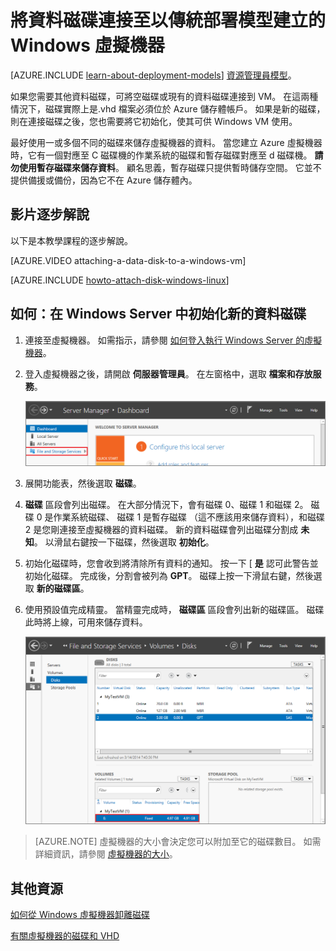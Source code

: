 <properties
    pageTitle="將磁碟附加至 VM | Microsoft Azure"
    description="將資料磁碟連接到以傳統部署模型建立的 Windows 虛擬機器，並予以初始化。"
    services="virtual-machines, storage"
    documentationCenter=""
    authors="cynthn"
    manager="timlt"
    editor="tysonn"
    tags="azure-service-management"/>

<tags
    ms.service="virtual-machines"
    ms.workload="infrastructure-services"
    ms.tgt_pltfrm="vm-windows"
    ms.devlang="na"
    ms.topic="article"
    ms.date="10/14/2015"
    ms.author="cynthn"/>

# 將資料磁碟連接至以傳統部署模型建立的 Windows 虛擬機器

[AZURE.INCLUDE [learn-about-deployment-models](../../includes/learn-about-deployment-models-classic-include.md)] [資源管理員模型](virtual-machines-attach-disk-preview.md)。

如果您需要其他資料磁碟，可將空磁碟或現有的資料磁碟連接到 VM。 在這兩種情況下，磁碟實際上是.vhd 檔案必須位於 Azure 儲存體帳戶。 如果是新的磁碟，則在連接磁碟之後，您也需要將它初始化，使其可供 Windows VM 使用。

最好使用一或多個不同的磁碟來儲存虛擬機器的資料。 當您建立 Azure 虛擬機器時，它有一個對應至 C 磁碟機的作業系統的磁碟和暫存磁碟對應至 d 磁碟機。 **請勿使用暫存磁碟來儲存資料**。 顧名思義，暫存磁碟只提供暫時儲存空間。 它並不提供備援或備份，因為它不在 Azure 儲存體內。

## 影片逐步解說

以下是本教學課程的逐步解說。

[AZURE.VIDEO attaching-a-data-disk-to-a-windows-vm]

[AZURE.INCLUDE [howto-attach-disk-windows-linux](../../includes/howto-attach-disk-windows-linux.md)]

## <a id="initializeinWS"></a>如何：在 Windows Server 中初始化新的資料磁碟

1. 連接至虛擬機器。 如需指示，請參閱 [如何登入執行 Windows Server 的虛擬機器][logon]。

2. 登入虛擬機器之後，請開啟 **伺服器管理員**。 在左窗格中，選取 **檔案和存放服務**。

    ![開啟伺服器管理員](./media/storage-windows-attach-disk/fileandstorageservices.png)

3. 展開功能表，然後選取 **磁碟**。

4.  **磁碟** 區段會列出磁碟。 在大部分情況下，會有磁碟 0、磁碟 1 和磁碟 2。 磁碟 0 是作業系統磁碟、 磁碟 1 是暫存磁碟 （這不應該用來儲存資料），和磁碟 2 是您剛連接至虛擬機器的資料磁碟。 新的資料磁碟會列出磁碟分割成 **未知**。 以滑鼠右鍵按一下磁碟，然後選取 **初始化**。

5.  初始化磁碟時，您會收到將清除所有資料的通知。 按一下 [ **是** 認可此警告並初始化磁碟。 完成後，分割會被列為 **GPT**。 磁碟上按一下滑鼠右鍵，然後選取 **新的磁碟區**。

6.  使用預設值完成精靈。 當精靈完成時， **磁碟區** 區段會列出新的磁碟區。 磁碟此時將上線，可用來儲存資料。

    ![成功初始化磁碟區](./media/storage-windows-attach-disk/newvolumecreated.png)

> [AZURE.NOTE] 虛擬機器的大小會決定您可以附加至它的磁碟數目。 如需詳細資訊，請參閱 [虛擬機器的大小](virtual-machines-size-specs.md)。

## 其他資源

[如何從 Windows 虛擬機器卸離磁碟](storage-windows-detach-disk.md)

[有關虛擬機器的磁碟和 VHD](virtual-machines-disks-vhds.md)

[logon]: virtual-machines-log-on-windows-server.md


